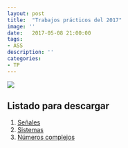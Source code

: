 ```yaml
---
layout: post
title:  "Trabajos prácticos del 2017"
image: ''
date:   2017-05-08 21:00:00
tags:
- ASS
description: ''
categories:
- TP 
---
```


<img src="https://upload.wikimedia.org/wikipedia/commons/a/aa/Fourier2.jpg">

## Listado para descargar

1. <a href="https://drive.google.com/open?id=0B8Whe9RgutGNNm8tVVdtZEZTVTQ" target="_blank">Señales</a>
2. <a href="https://drive.google.com/open?id=0B8Whe9RgutGNS29Ra1gzSXp6Z28" target="_blank">Sistemas</a>
3. <a href="https://drive.google.com/open?id=0B8Whe9RgutGNSWFlX3pLQnRFTVk" target="_blank">Números complejos</a>
